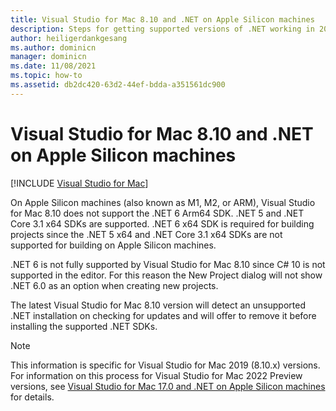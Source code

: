 ```yaml
---
title: Visual Studio for Mac 8.10 and .NET on Apple Silicon machines
description: Steps for getting supported versions of .NET working in 2019 on Apple Silicon machines.
author: heiligerdankgesang 
ms.author: dominicn
manager: dominicn
ms.date: 11/08/2021
ms.topic: how-to
ms.assetid: db2dc420-63d2-44ef-bdda-a351561dc900
---
```

# Visual Studio for Mac 8.10 and .NET on Apple Silicon machines

 [!INCLUDE [Visual Studio for Mac](~/includes/applies-to-version/vs-mac-only.md)]

On Apple Silicon machines (also known as M1, M2, or ARM), Visual Studio for Mac 8.10 does not support the .NET 6 Arm64 SDK. .NET 5 and .NET Core 3.1 x64 SDKs are supported. .NET 6 x64 SDK is required for building projects since the .NET 5 x64 and .NET Core 3.1 x64 SDKs are not supported for building on Apple Silicon machines.

.NET 6 is not fully supported by Visual Studio for Mac 8.10 since C# 10 is not supported in the editor. For this reason the New Project dialog will not show .NET 6.0 as an option when creating new projects.

The latest Visual Studio for Mac 8.10 version will detect an unsupported .NET installation on checking for updates and will offer to remove it before installing the supported .NET SDKs.

> [!NOTE]
> This information is specific for Visual Studio for Mac 2019 (8.10.x) versions. For information on this process for Visual Studio for Mac 2022 Preview versions, see [Visual Studio for Mac 17.0 and .NET on Apple Silicon machines](/visualstudio/mac/uninstall-net-2022) for details.

